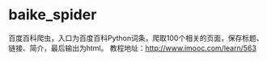 # baike_spider
百度百科爬虫，入口为百度百科Python词条，爬取100个相关的页面，保存标题、链接、简介，最后输出为html。
教程地址：http://www.imooc.com/learn/563
